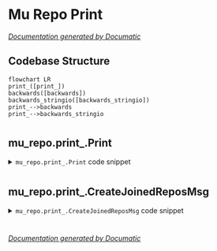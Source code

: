 # Mu Repo Print

[_Documentation generated by Documatic_](https://www.documatic.com)

<!---Documatic-section-Codebase Structure-start--->
## Codebase Structure

<!---Documatic-block-system_architecture-start--->
```mermaid
flowchart LR
print_([print_])
backwards([backwards])
backwards_stringio([backwards_stringio])
print_-->backwards
print_-->backwards_stringio
```
<!---Documatic-block-system_architecture-end--->

# #
<!---Documatic-section-Codebase Structure-end--->

<!---Documatic-section-mu_repo.print_.Print-start--->
## mu_repo.print_.Print

<!---Documatic-section-Print-start--->
<!---Documatic-block-mu_repo.print_.Print-start--->
<details>
	<summary><code>mu_repo.print_.Print</code> code snippet</summary>

```python
def Print(*args, **kwargs):
    if _ignore_print:
        return
    color = kwargs.pop('__color__', 'CYAN')
    assert 'file' not in kwargs
    f = sys.stdout
    try:
        msg = ' '.join(args)
    except:
        msg = ' '.join((str(x) for x in args))
    i = msg.find(START_COLOR)
    while i >= 0:
        write_without_color = msg[:i]
        f.write(write_without_color)
        msg = msg[i + len(START_COLOR):]
        i = msg.find(RESET_COLOR)
        if i >= 0:
            write_in_colors = msg[:i]
            msg = msg[i + len(RESET_COLOR):]
        else:
            write_in_colors = msg
            msg = ''
        console.SetColor(color)
        try:
            f.write(write_in_colors)
        finally:
            console.Reset()
        i = msg.find(START_COLOR)
    f.write(msg + '\n')
```
</details>
<!---Documatic-block-mu_repo.print_.Print-end--->
<!---Documatic-section-Print-end--->

# #
<!---Documatic-section-mu_repo.print_.Print-end--->

<!---Documatic-section-mu_repo.print_.CreateJoinedReposMsg-start--->
## mu_repo.print_.CreateJoinedReposMsg

<!---Documatic-section-CreateJoinedReposMsg-start--->
<!---Documatic-block-mu_repo.print_.CreateJoinedReposMsg-start--->
<details>
	<summary><code>mu_repo.print_.CreateJoinedReposMsg</code> code snippet</summary>

```python
def CreateJoinedReposMsg(msg, repos):
    if msg.endswith(':'):
        msg += ' '
    if msg:
        msg = '${START_COLOR}%s${RESET_COLOR}' % (msg,)
    msg += ', '.join(sorted(repos))
    return msg
```
</details>
<!---Documatic-block-mu_repo.print_.CreateJoinedReposMsg-end--->
<!---Documatic-section-CreateJoinedReposMsg-end--->

# #
<!---Documatic-section-mu_repo.print_.CreateJoinedReposMsg-end--->

[_Documentation generated by Documatic_](https://www.documatic.com)